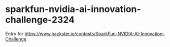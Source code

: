 # sparkfun-nvidia-ai-innovation-challenge-2324
Entry for https://www.hackster.io/contests/SparkFun-NVIDIA-AI-Innovation-Challenge
